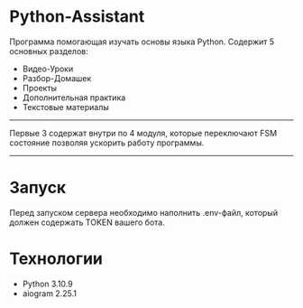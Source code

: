 ﻿# Python-Assistant
Программа помогающая изучать основы языка Python.
Содержит 5 основных разделов:
 - Видео-Уроки
 - Разбор-Домашек
 - Проекты
 - Дополнительная практика
 - Текстовые материалы                                                                                                        
___
Первые 3 содержат внутри по 4 модуля, которые переключают FSM состояние
позволяя ускорить работу программы.
___
# Запуск
Перед запуском сервера необходимо наполнить .env-файл,
который должен содержать TOKEN вашего бота.

# Технологии
 - Python 3.10.9
 - aiogram 2.25.1 



